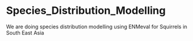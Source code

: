 # Species_Distribution_Modelling
We are doing species distribution modelling using ENMeval for Squirrels in South East Asia
